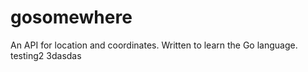 # gosomewhere
An API for location and coordinates. Written to learn the Go language.
testing2
3dasdas
